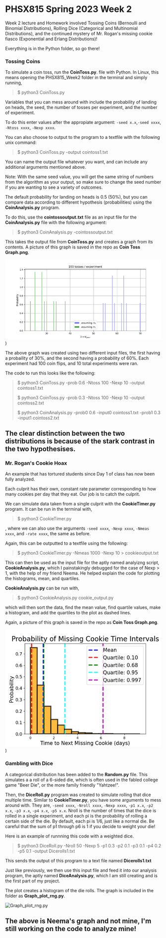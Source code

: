 # PHSX815 Spring 2023 Week 2

Week 2 lecture and Homework involved Tossing Coins (Bernoulli and Binomial Distributions), Rolling Dice (Categorical and Multinomial Distributions), and the continued mystery of Mr. Rogan's missing cookie fiasco (Exponential and Erlang Distributions)!

Everything is in the Python folder, so go there!

### Tossing Coins

To simulate a coin toss, run the **CoinToss.py**. file with Python. In Linux, this means opening the PHSX815_Week2 folder in the terminal and simply running, 
> $ python3 CoinToss.py

Variables that you can mess around with include the probability of landing on heads, the seed, the number of tosses per experiment, and the number of experiment. 

To do this enter values after the appropiate argument: `-seed x.x`,`-seed xxxx`, `-Ntoss xxxx`, `-Nexp xxxx`. 

You can also choose to output to the program to a textfile with the following unix command: 
> $ python3 CoinToss.py -output cointoss1.txt

You can name the output file whatever you want, and can include any additional arguments mentioned above.

Note: With the same seed value, you will get the same string of numbers from the algorithm as your output, so make sure to change the seed number if you are wanting to see a variety of outcomes. 

The default probability for landing on heads is 0.5 (50%), but you can compare data according to different hypothesis (probabilities) using the **CoinAnalysis.py** program.

To do this, use the **cointossoutput.txt** file as an input file for the **CoinAnalysis.py** file with the following argument:
> $ python3 CoinAnalysis.py -cointossoutput.txt

This takes the output file from **CoinToss.py** and creates a graph from its contents. A picture of this graph is saved in the repo as **Coin Toss Graph.png**.

![Coin Toss Graph.png](https://github.com/DJDdawg/PHSX815_Week2/blob/master/python/Coin%20Toss%20Graph.png))

The above graph was created using two different input files, the first having a probaility of 30%, and the second having a probability of 60%. Each experiment had 100 coin flips, and 10 total experiments were ran. 

The code to run this looks like the following:

>$ python3 CoinToss.py -prob 0.6 -Ntoss 100 -Nexp 10 -output cointoss1.txt
>
>$ python3 CoinToss.py -prob 0.3 -Ntoss 100 -Nexp 10 -output cointoss2.txt
>
>$ python3 CoinAnalysis.py -prob0 0.6 -input0 cointoss1.txt -prob1 0.3 -input1 cointoss2.txt

The clear distinction between the two distributions is because of the stark contrast in the two hypothesises. 
---

### Mr. Rogan's Cookie Hoax

An example that has tortured students since Day 1 of class has now been fully analyzed. 

Each culprit has their own, constant rate parameter corresponding to how many cookies per day that they eat. Our job is to catch the culprit. 

We can simulate data taken from a single culprit with the **CookieTimer.py** program. It can be run in the terminal with, 
> $ python3 CookieTimer.py

, where we can also use the arguments `-seed xxxx`, `-Nexp xxxx`, `-Nmeas xxxx`, and `-rate xxxx`, the same as before. 

Again, this can be outputted to a textfile using the following:

> $ python3 CookieTimer.py -Nmeas 1000 -Nexp 10 > cookieoutput.txt

This can then be used as the input file for the aptly named analyizng script, **CookieAnalysis.py**, which I painstakingly debugged for the case of Nexp > 1, with the help of my friend Neema. He helped explain the code for plotting the histograms, mean, and quartiles. 

**CookieAnalysis.py** can be run with,

> $ python3 CookieAnalysis.py cookie_output.py

which will then sort the data, find the mean value, find quartile values, make a histogram, and add the quartiles to the plot as dashed lines.

Again, a picture of this graph is saved in the repo as **Coin Toss Graph.png**.

![Cookie Analysis Graph](https://github.com/DJDdawg/PHSX815_Week2/blob/master/python/Cookie%20Analysis%20Graph.png))


### Gambling with Dice

A categorical distribution has been added to the **Random.py** file. This simulates a a roll of a 6-sided die, which is often used in the fabled college game "Beer Die", or the more family friendly "Yahtzee!".

Then, the **DiceRoll.py** program was created to simulate rolling that dice multiple time. Similar to **CookieTimer.py**, you have some arguments to mess around with. They are, `-seed xxxx`, `-Nroll xxxx`, `-Nexp xxxx`, `-p1 x.x`, `-p2 x.x`, `-p3 x.x`, `-p4 x.x`, `-p5 x.x`. Nroll is the number of times that the dice is rolled in a single experiment, and each pi is the probability of rolling a certain side of the die. By default, each pi is 1/6, just like a normal die. Be careful that the sum of p1 through p6 is 1 if you decide to weight your die!

Here is an example of runnning this code with a weighted dice.
>$ python3 DiceRoll.py -Nroll 50 -Nexp 5 -p1 0.3 -p2 0.1 -p3 0.1 -p4 0.2 -p5 0.1 -output Dicerolls1.txt

This sends the output of this program to a text file named **Dicerolls1.txt**

Just like previously, we then use this input file and feed it into our analysis program, the aptly named **DiceAnalysis.py**, which I am still creating and is the first part of my project.

The plot creates a histogram of the die rolls. The graph is included in the folder as **Graph_plot_rng.py**.

![Graph_plot_rng.py](https://user-images.githubusercontent.com/76142511/215650195-cb703a08-aa43-435c-90ae-4fd4cd93a314.png)

The above is Neema's graph and not mine, I'm still working on the code to analyze mine!
---

